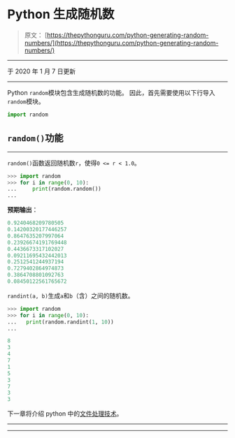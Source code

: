 # Python 生成随机数

> 原文： [https://thepythonguru.com/python-generating-random-numbers/](https://thepythonguru.com/python-generating-random-numbers/)

* * *

于 2020 年 1 月 7 日更新

* * *

Python `random`模块包含生成随机数的功能。 因此，首先需要使用以下行导入`random`模块。

```py
import random

```

## `random()`功能

* * *

`random()`函数返回随机数`r`，使得`0 <= r < 1.0`。

```py
>>> import random
>>> for i in range(0, 10):
...     print(random.random())
...

```

**预期输出**：

```py
0.9240468209780505
0.14200320177446257
0.8647635207997064
0.23926674191769448
0.4436673317102027
0.09211695432442013
0.2512541244937194
0.7279402864974873
0.3864708801092763
0.08450122561765672

```

`randint(a, b)`生成`a`和`b`（含）之间的随机数。

```py
>>> import random
>>> for i in range(0, 10):
...   print(random.randint(1, 10))
...

8
3
4
7
1
5
3
7
3
3

```

下一章将介绍 python 中的[文件处理技术](/python-file-handling/)。

* * *

* * *